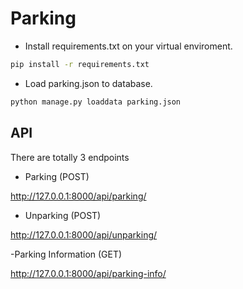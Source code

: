# Parking

- Install requirements.txt on your virtual enviroment.
```bash
pip install -r requirements.txt
```

- Load parking.json to database.
```bash
python manage.py loaddata parking.json
```

## API
There are totally 3 endpoints

- Parking (POST)

http://127.0.0.1:8000/api/parking/

- Unparking (POST)

http://127.0.0.1:8000/api/unparking/

-Parking Information (GET)

http://127.0.0.1:8000/api/parking-info/

